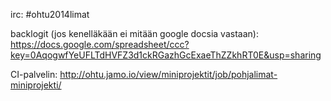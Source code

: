 irc: #ohtu2014limat

backlogit (jos kenelläkään ei mitään google docsia vastaan):
https://docs.google.com/spreadsheet/ccc?key=0AqogwfYeUFLTdHVFZ3d1ckRGazhGcExaeThZZkhRT0E&usp=sharing

CI-palvelin: http://ohtu.jamo.io/view/miniprojektit/job/pohjalimat-miniprojekti/
